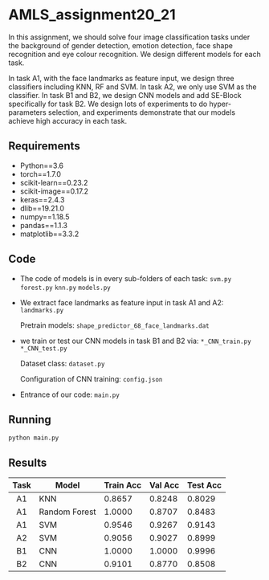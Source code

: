 # AMLS_assignment20_21


In this assignment, we should solve four image classification tasks under the background of gender detection, emotion detection,  face shape recognition and eye colour recognition. We design different models for each task. 

In task A1, with the face landmarks as feature input, we design three classifiers including KNN, RF and SVM. In task A2, we only use SVM as the classifier. In task B1 and B2, we design CNN models and add SE-Block specifically for task B2. We design lots of experiments to do hyper-parameters selection, and experiments demonstrate that our models achieve high accuracy in each task.


## Requirements

* Python==3.6
* torch==1.7.0
* scikit-learn==0.23.2
* scikit-image==0.17.2
* keras==2.4.3
* dlib==19.21.0
* numpy==1.18.5
* pandas==1.1.3
* matplotlib==3.3.2

## Code
* The code of models is in every sub-folders of each task: `svm.py` `forest.py` `knn.py` `models.py`
* We extract face landmarks as feature input in task A1 and A2: `landmarks.py`

	Pretrain models: `shape_predictor_68_face_landmarks.dat`
* we train or test our CNN models in task B1 and B2 via: `*_CNN_train.py` `*_CNN_test.py`

	Dataset class: `dataset.py`

	Configuration of CNN training: `config.json`
* Entrance of our code: `main.py`

## Running
	python main.py

## Results

| Task | Model         | Train Acc | Val Acc | Test Acc |
|:----:|---------------|-----------|---------|----------|
|  A1  | KNN           | 0.8657    | 0.8248  | 0.8029   |
|  A1  | Random Forest | 1.0000    | 0.8707  | 0.8483   |
|  A1  | SVM           | 0.9546    | 0.9267  | 0.9143   |
|  A2  | SVM           | 0.9056    | 0.9027  | 0.8999   |
|  B1  | CNN           | 1.0000    | 1.0000  | 0.9996   |
|  B2  | CNN           | 0.9101    | 0.8770  | 0.8508   |